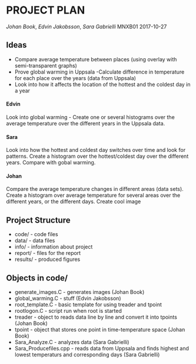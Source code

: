 # PROJECT PLAN
*Johan Book*, *Edvin Jakobsson*, *Sara Gabrielli*
MNXB01 2017-10-27

## Ideas
- Compare average temperature between places (using overlay with semi-transparent graphs)
- Prove global warming in Uppsala
  -Calculate difference in temperature for each place over the years (data from Uppsala)
- Look into how it affects the location of the hottest and the coldest day in a year
  
#### Edvin
Look into global warming - Create one or several histograms over the average temperature over the different years in the Uppsala data.

#### Sara 	
Look into how the hottest and coldest day switches over time and look for patterns. Create a histogram over the hottest/coldest day over the different years. Compare with gobal warming.

#### Johan
Compare the average temperature changes in different areas (data sets). Create a histogram over average temperature for several areas over the different years, or the different days. Create cool image

## Project Structure
- code/ - code files
- data/ - data files
- info/ - information about project
- report/ - files for the report
- results/ - produced figures
  
## Objects in code/
- generate_images.C - generates images (Johan Book)
- global_warming.C - stuff (Edvin Jakobsson)
- root_template.C - basic template for using treader and tpoint
- rootlogon.C - script run when root is started
- treader - object to reads data line by line and convert it into tpoints (Johan Book) 
- tpoint - object that stores one point in time-temperature space (Johan Book)
- Sara_Analyze.C - analyzes data (Sara Gabrielli)
- Sara_Producefiles.cpp - reads data from Uppsala and finds highest and lowest temperaturs and corresponding days (Sara Gabrielli)
